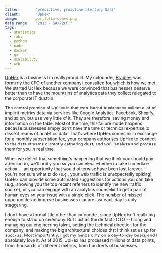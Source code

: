 ```yaml
---
title:        "predictive, proactive alerting SaaS"
client:       "UpHex"
image:        portfolio-uphex.png
date_range:   "2013 - &#x22ef;"
tags:
  - statistics
  - ruby
  - python
  - node
  - docker
  - go
  - scalability
  - web
---
```


[UpHex](http://uphex.com) is a business I'm really proud of. My cofounder, [Bradley](https://twitter.com/justthekipp), was formerly the CFO of another company I consulted for, which is how we met. We started UpHex because we were convinced that businesses deserve better than to have the mountains of analytics data they collect relegated to the corporate IT dustbin.

The central premise of UpHex is that web-based businesses collect a lot of implicit metrics data via services like Google Analytics, Facebook, Shopify, and so on, but use very little of it. They are therefore leaving money and information on the table. Most of the time, this failure mode happens because businesses simply don't have the time or technical expertise to dissect reams of analytics data. That's where UpHex comes in: in exchange for a monthly subscription fee, your company authorizes UpHex to connect to the data streams currently gathering dust, and we'll analyze and process them for you in real time.

When we detect that something's happening that we think you should pay attention to, we'll notify you so you can elect whether to take immediate action -- an opportunity that would otherwise have been lost forever. If you're not sure what to do (e.g., your web traffic is unexpectedly spiking) UpHex can provide some automated suggestions for actions you can take (e.g., showing you the top recent referrers to identify the new traffic source), or you can engage with an analytics counselor to get a pair of human eyes on your issue with a single click. The number of missed opportunities to improve businesses that are lost each day is truly staggering.

I don't have a formal title other than cofounder, since UpHex isn't really big enough to stand on ceremony. But I act as the de facto CTO -- hiring and managing our engineering talent, setting the technical direction for the company, and making the big architectural choices that I think set us up for success. Most importantly, I get my hands dirty on a day-to-day basis, and I absolutely love it. As of 2015, UpHex has processed millions of data points, from thousands of different metrics, from hundreds of businesses.
